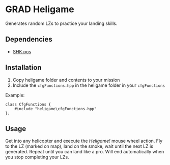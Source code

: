# GRAD Heligame
Generates random LZs to practice your landing skills.

## Dependencies
* [SHK pos](https://forums.bistudio.com/forums/topic/153382-shk_pos/)

## Installation
1. Copy heligame folder and contents to your mission
2. Include the `cfgFunctions.hpp` in the heligame folder in your `cfgFunctions`

Example:

```sqf
class CfgFunctions {
    #include "heligame\cfgFunctions.hpp"
};
```

## Usage
Get into any helicopter and execute the *Heligame!* mouse wheel action. Fly to the LZ (marked on map), land on the smoke, wait until the next LZ is generated. Repeat until you can land like a pro. Will end automatically when you stop completing your LZs.
